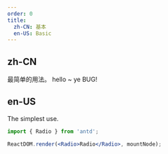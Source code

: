 ```yaml
---
order: 0
title:
  zh-CN: 基本
  en-US: Basic
---
```


## zh-CN

最简单的用法。
hello ~ ye BUG!

## en-US

The simplest use.

```jsx
import { Radio } from 'antd';

ReactDOM.render(<Radio>Radio</Radio>, mountNode);
```

